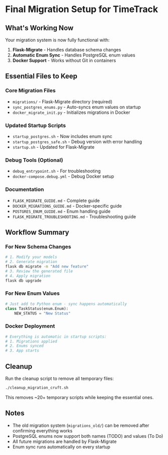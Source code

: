 # Final Migration Setup for TimeTrack

## What's Working Now

Your migration system is now fully functional with:

1. **Flask-Migrate** - Handles database schema changes
2. **Automatic Enum Sync** - Handles PostgreSQL enum values
3. **Docker Support** - Works without Git in containers

## Essential Files to Keep

### Core Migration Files
- `migrations/` - Flask-Migrate directory (required)
- `sync_postgres_enums.py` - Auto-syncs enum values on startup
- `docker_migrate_init.py` - Initializes migrations in Docker

### Updated Startup Scripts
- `startup_postgres.sh` - Now includes enum sync
- `startup_postgres_safe.sh` - Debug version with error handling
- `startup.sh` - Updated for Flask-Migrate

### Debug Tools (Optional)
- `debug_entrypoint.sh` - For troubleshooting
- `docker-compose.debug.yml` - Debug Docker setup

### Documentation
- `FLASK_MIGRATE_GUIDE.md` - Complete guide
- `DOCKER_MIGRATIONS_GUIDE.md` - Docker-specific guide
- `POSTGRES_ENUM_GUIDE.md` - Enum handling guide
- `FLASK_MIGRATE_TROUBLESHOOTING.md` - Troubleshooting guide

## Workflow Summary

### For New Schema Changes
```bash
# 1. Modify your models
# 2. Generate migration
flask db migrate -m "Add new feature"
# 3. Review the generated file
# 4. Apply migration
flask db upgrade
```

### For New Enum Values
```python
# Just add to Python enum - sync happens automatically
class TaskStatus(enum.Enum):
    NEW_STATUS = "New Status"
```

### Docker Deployment
```bash
# Everything is automatic in startup scripts:
# 1. Migrations applied
# 2. Enums synced
# 3. App starts
```

## Cleanup

Run the cleanup script to remove all temporary files:
```bash
./cleanup_migration_cruft.sh
```

This removes ~20+ temporary scripts while keeping the essential ones.

## Notes

- The old migration system (`migrations_old/`) can be removed after confirming everything works
- PostgreSQL enums now support both names (TODO) and values (To Do)
- All future migrations are handled by Flask-Migrate
- Enum sync runs automatically on every startup